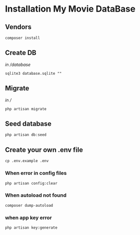 # Installation My Movie DataBase

## Vendors
```
composer install
```

## Create DB
*in /database*
```
sqlite3 database.sqlite ""
```

## Migrate
*in /*
```
php artisan migrate
```

## Seed database
```
php artisan db:seed
```

## Create your own .env file
```
cp .env.example .env
```

### When error in config files
```
php artisan config:clear
```

### When autoload not found
```
composer dump-autoload
```

### when app key error
```
php artisan key:generate
```
